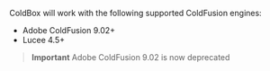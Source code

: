 ColdBox will work with the following supported ColdFusion engines:

* Adobe ColdFusion 9.02+
* Lucee 4.5+

> **Important** Adobe ColdFusion 9.02 is now deprecated